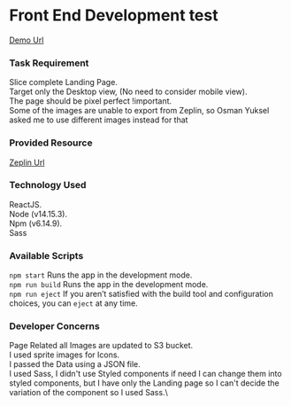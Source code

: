 # Front End Development test

[Demo Url](https://katheermizal.github.io/Game-portal-landing-page/)

### Task Requirement
Slice complete Landing Page.\
Target only the Desktop view, (No need to consider mobile view).\
The page should be pixel perfect !important.\
Some of the images are unable to export from Zeplin, so Osman Yuksel asked me to use different images instead for that

### Provided Resource
[Zeplin Url](https://zpl.io/brBklYe)

### Technology Used
ReactJS.\
Node (v14.15.3).\
Npm (v6.14.9).\
Sass

### Available Scripts
`npm start` Runs the app in the development mode.\
`npm run build` Runs the app in the development mode.\
`npm run eject` If you aren’t satisfied with the build tool and configuration choices, you can `eject` at any time.

### Developer Concerns
Page Related all Images are updated to S3 bucket.\
I used sprite images for Icons.\
I passed the Data using a JSON file.\
I used Sass, I didn't use Styled components if need I can change them into styled components, but I have only the Landing page so I can't decide the variation of the component so I used Sass.\


